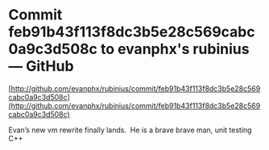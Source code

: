<!--
id: 34068258
link: http://tumblr.atmos.org/post/34068258/commit-feb91b43f113f8dc3b5e28c569cabc0a9c3d508c-to
slug: commit-feb91b43f113f8dc3b5e28c569cabc0a9c3d508c-to
date: Wed May 07 2008 19:08:59 GMT-0700 (PDT)
publish: 2008-05-07
tags: 
title: Commit feb91b43f113f8dc3b5e28c569cabc0a9c3d508c to evanphx's rubinius — GitHub
-->


Commit feb91b43f113f8dc3b5e28c569cabc0a9c3d508c to evanphx's rubinius — GitHub
==============================================================================

[http://github.com/evanphx/rubinius/commit/feb91b43f113f8dc3b5e28c569cabc0a9c3d508c](http://github.com/evanphx/rubinius/commit/feb91b43f113f8dc3b5e28c569cabc0a9c3d508c)

Evan’s new vm rewrite finally lands.  He is a brave brave man, unit
testing C++

